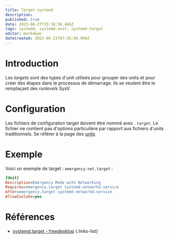 ```yaml
---
title: Target systemd
description: 
published: true
date: 2023-06-27T15:18:36.466Z
tags: systemd, systemd.unit, systemd.target
editor: markdown
dateCreated: 2023-06-23T07:35:09.999Z
---
```


# Introduction
Les *targets* sont des types d'unit utilisés pour grouper des units et pour créer des étapes dans le processus de démarrage. Ils se veulent être le remplaçant des *runlevels* SysV.

# Configuration
Les fichiers de configuration target doivent être nommé avec `.target`. Le fichier ne contient pas d'options particulière par rapport aux fichiers d'units traditionnels. Se référer à la page des [units](/systemd/unit)

# Exemple
Voici un exemple de target : `emergency-net.target` :
```ini
[Unit]
Description=Emergency Mode with Networking
Requires=emergency.target systemd-networkd.service
After=emergency.target systemd-networkd.service
AllowIsolate=yes
```

# Références
- [systemd.target - freedesktop](https://www.freedesktop.org/software/systemd/man/systemd.target.html)
{.links-list}